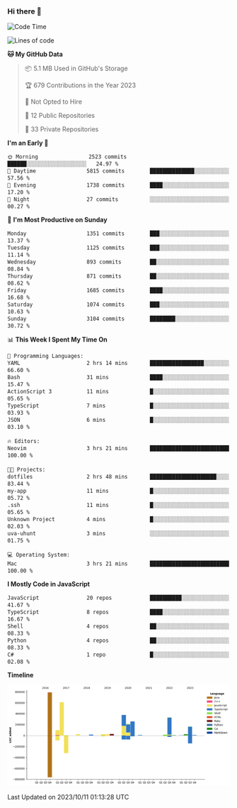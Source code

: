 ### Hi there 👋

<!--
**Clumsy-Coder/Clumsy-Coder** is a ✨ _special_ ✨ repository because its `README.md` (this file) appears on your GitHub profile.

Here are some ideas to get you started:

- 🔭 I’m currently working on ...
- 🌱 I’m currently learning ...
- 👯 I’m looking to collaborate on ...
- 🤔 I’m looking for help with ...
- 💬 Ask me about ...
- 📫 How to reach me: ...
- 😄 Pronouns: ...
- ⚡ Fun fact: ...
-->

<!-- anmol098/waka-readme-stats -->
<!--START_SECTION:waka-->
![Code Time](http://img.shields.io/badge/Code%20Time-405%20hrs%2033%20mins-blue)

![Lines of code](https://img.shields.io/badge/From%20Hello%20World%20I%27ve%20Written-3.0%20million%20lines%20of%20code-blue)

**🐱 My GitHub Data** 

> 📦 5.1 MB Used in GitHub's Storage 
 > 
> 🏆 679 Contributions in the Year 2023
 > 
> 🚫 Not Opted to Hire
 > 
> 📜 12 Public Repositories 
 > 
> 🔑 33 Private Repositories 
 > 
**I'm an Early 🐤** 

```text
🌞 Morning                2523 commits        ██████░░░░░░░░░░░░░░░░░░░   24.97 % 
🌆 Daytime                5815 commits        ██████████████░░░░░░░░░░░   57.56 % 
🌃 Evening                1738 commits        ████░░░░░░░░░░░░░░░░░░░░░   17.20 % 
🌙 Night                  27 commits          ░░░░░░░░░░░░░░░░░░░░░░░░░   00.27 % 
```
📅 **I'm Most Productive on Sunday** 

```text
Monday                   1351 commits        ███░░░░░░░░░░░░░░░░░░░░░░   13.37 % 
Tuesday                  1125 commits        ███░░░░░░░░░░░░░░░░░░░░░░   11.14 % 
Wednesday                893 commits         ██░░░░░░░░░░░░░░░░░░░░░░░   08.84 % 
Thursday                 871 commits         ██░░░░░░░░░░░░░░░░░░░░░░░   08.62 % 
Friday                   1685 commits        ████░░░░░░░░░░░░░░░░░░░░░   16.68 % 
Saturday                 1074 commits        ███░░░░░░░░░░░░░░░░░░░░░░   10.63 % 
Sunday                   3104 commits        ████████░░░░░░░░░░░░░░░░░   30.72 % 
```


📊 **This Week I Spent My Time On** 

```text
💬 Programming Languages: 
YAML                     2 hrs 14 mins       █████████████████░░░░░░░░   66.60 % 
Bash                     31 mins             ████░░░░░░░░░░░░░░░░░░░░░   15.47 % 
ActionScript 3           11 mins             █░░░░░░░░░░░░░░░░░░░░░░░░   05.65 % 
TypeScript               7 mins              █░░░░░░░░░░░░░░░░░░░░░░░░   03.93 % 
JSON                     6 mins              █░░░░░░░░░░░░░░░░░░░░░░░░   03.10 % 

🔥 Editors: 
Neovim                   3 hrs 21 mins       █████████████████████████   100.00 % 

🐱‍💻 Projects: 
dotfiles                 2 hrs 48 mins       █████████████████████░░░░   83.44 % 
my-app                   11 mins             █░░░░░░░░░░░░░░░░░░░░░░░░   05.72 % 
.ssh                     11 mins             █░░░░░░░░░░░░░░░░░░░░░░░░   05.65 % 
Unknown Project          4 mins              █░░░░░░░░░░░░░░░░░░░░░░░░   02.03 % 
uva-uhunt                3 mins              ░░░░░░░░░░░░░░░░░░░░░░░░░   01.75 % 

💻 Operating System: 
Mac                      3 hrs 21 mins       █████████████████████████   100.00 % 
```

**I Mostly Code in JavaScript** 

```text
JavaScript               20 repos            ██████████░░░░░░░░░░░░░░░   41.67 % 
TypeScript               8 repos             ████░░░░░░░░░░░░░░░░░░░░░   16.67 % 
Shell                    4 repos             ██░░░░░░░░░░░░░░░░░░░░░░░   08.33 % 
Python                   4 repos             ██░░░░░░░░░░░░░░░░░░░░░░░   08.33 % 
C#                       1 repo              █░░░░░░░░░░░░░░░░░░░░░░░░   02.08 % 
```



**Timeline**

![Lines of Code chart](https://raw.githubusercontent.com/Clumsy-Coder/Clumsy-Coder/main/assets/bar_graph.png)


 Last Updated on 2023/10/11 01:13:28 UTC
<!--END_SECTION:waka-->
